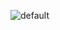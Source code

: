 ![default](https://user-images.githubusercontent.com/31400366/30321374-caa72f56-97f0-11e7-84c7-38504876190c.PNG)
